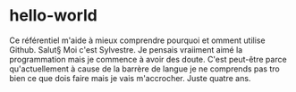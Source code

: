 # hello-world
Ce référentiel m'aide à mieux comprendre pourquoi et omment utilise Github.
Salut§ Moi c'est Sylvestre. Je pensais vraiiment aimé la programmation mais je commence à avoir des doute.  C'est peut-être parce qu'actuellement à cause de la barrère de langue je ne comprends  pas tro bien ce que dois faire mais je vais  m'accrocher. Juste quatre ans.

